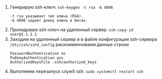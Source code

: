 1. Генерирую ssh-ключ: `ssh-keygen -t rsa -b 4096`
     ```
    -t rsa указывает тип ключа (RSA).
    -b 4096 задает длину ключа в битах.
    ```
2. Прокидываю ssh-ключ на удаленный сервер: `ssh-copy-id user@1.1.1.1`
3. Заходим на удаленный сервер и в файле конфигурации ssh-сервера `/etc/ssh/sshd_config` раскомменчиваем данные строки
    ```
    PasswordAuthentication no
    PubkeyAuthentication yes
    AuthorizedKeysFile .ssh/authorized_keys
    ```
4. Выполняем перезапуск служб ssh: `sudo systemctl restart ssh`
